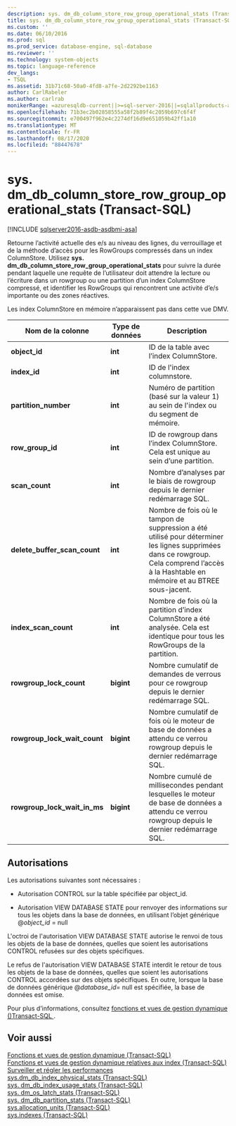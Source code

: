 ```yaml
---
description: sys. dm_db_column_store_row_group_operational_stats (Transact-SQL)
title: sys. dm_db_column_store_row_group_operational_stats (Transact-SQL) | Microsoft Docs
ms.custom: ''
ms.date: 06/10/2016
ms.prod: sql
ms.prod_service: database-engine, sql-database
ms.reviewer: ''
ms.technology: system-objects
ms.topic: language-reference
dev_langs:
- TSQL
ms.assetid: 31b71c68-50a0-4fd8-a7fe-2d2292be1163
author: CarlRabeler
ms.author: carlrab
monikerRange: =azuresqldb-current||>=sql-server-2016||=sqlallproducts-allversions||>=sql-server-linux-2017||=azuresqldb-mi-current
ms.openlocfilehash: 71b3ec2b02858555a58f2b89f4c2059b697c6f4f
ms.sourcegitcommit: e700497f962e4c2274df16d9e651059b42ff1a10
ms.translationtype: MT
ms.contentlocale: fr-FR
ms.lasthandoff: 08/17/2020
ms.locfileid: "88447678"
---
```

# <a name="sysdm_db_column_store_row_group_operational_stats-transact-sql"></a>sys. dm_db_column_store_row_group_operational_stats (Transact-SQL)
[!INCLUDE [sqlserver2016-asdb-asdbmi-asa](../../includes/applies-to-version/sqlserver2016-asdb-asdbmi-asa.md)]

  Retourne l’activité actuelle des e/s au niveau des lignes, du verrouillage et de la méthode d’accès pour les RowGroups compressés dans un index ColumnStore. Utilisez **sys. dm_db_column_store_row_group_operational_stats** pour suivre la durée pendant laquelle une requête de l’utilisateur doit attendre la lecture ou l’écriture dans un rowgroup ou une partition d’un index ColumnStore compressé, et identifier les RowGroups qui rencontrent une activité d’e/s importante ou des zones réactives.  
  
 Les index ColumnStore en mémoire n’apparaissent pas dans cette vue DMV.  
 
 
|Nom de la colonne|Type de données|Description|  
|-----------------|---------------|-----------------|  
|**object_id**|**int**|ID de la table avec l’index ColumnStore.|  
|**index_id**|**int**|ID de l'index columnstore.|  
|**partition_number**|**int**|Numéro de partition (basé sur la valeur 1) au sein de l'index ou du segment de mémoire.|  
|**row_group_id**|**int**|ID de rowgroup dans l’index ColumnStore. Cela est unique au sein d’une partition.|  
|**scan_count**|**int**|Nombre d’analyses par le biais de rowgroup depuis le dernier redémarrage SQL.|  
|**delete_buffer_scan_count**|**int**|Nombre de fois où le tampon de suppression a été utilisé pour déterminer les lignes supprimées dans ce rowgroup. Cela comprend l’accès à la Hashtable en mémoire et au BTREE sous-jacent.|  
|**index_scan_count**|**int**|Nombre de fois où la partition d’index ColumnStore a été analysée. Cela est identique pour tous les RowGroups de la partition.|  
|**rowgroup_lock_count**|**bigint**|Nombre cumulatif de demandes de verrous pour ce rowgroup depuis le dernier redémarrage SQL.|  
|**rowgroup_lock_wait_count**|**bigint**|Nombre cumulatif de fois où le moteur de base de données a attendu ce verrou rowgroup depuis le dernier redémarrage SQL.|  
|**rowgroup_lock_wait_in_ms**|**bigint**|Nombre cumulé de millisecondes pendant lesquelles le moteur de base de données a attendu ce verrou rowgroup depuis le dernier redémarrage SQL.|  
  
## <a name="permissions"></a>Autorisations  
 Les autorisations suivantes sont nécessaires :  
  
-   Autorisation CONTROL sur la table spécifiée par object_id.  
  
-   Autorisation VIEW DATABASE STATE pour renvoyer des informations sur tous les objets dans la base de données, en utilisant l’objet générique @*object_id* = null  
  
 L'octroi de l'autorisation VIEW DATABASE STATE autorise le renvoi de tous les objets de la base de données, quelles que soient les autorisations CONTROL refusées sur des objets spécifiques.  
  
 Le refus de l'autorisation VIEW DATABASE STATE interdit le retour de tous les objets de la base de données, quelles que soient les autorisations CONTROL accordées sur des objets spécifiques. En outre, lorsque la base de données générique @*database_id*= null est spécifiée, la base de données est omise.  
  
 Pour plus d’informations, consultez [fonctions et vues de gestion dynamique &#40;&#41;Transact-SQL ](~/relational-databases/system-dynamic-management-views/system-dynamic-management-views.md).  
  
## <a name="see-also"></a>Voir aussi  
 [Fonctions et vues de gestion dynamique &#40;Transact-SQL&#41;](~/relational-databases/system-dynamic-management-views/system-dynamic-management-views.md)   
 [Fonctions et vues de gestion dynamique relatives aux index &#40;Transact-SQL&#41;](../../relational-databases/system-dynamic-management-views/index-related-dynamic-management-views-and-functions-transact-sql.md)   
 [Surveiller et régler les performances](../../relational-databases/performance/monitor-and-tune-for-performance.md)   
 [sys.dm_db_index_physical_stats &#40;Transact-SQL&#41;](../../relational-databases/system-dynamic-management-views/sys-dm-db-index-physical-stats-transact-sql.md)   
 [sys. dm_db_index_usage_stats &#40;Transact-SQL&#41;](../../relational-databases/system-dynamic-management-views/sys-dm-db-index-usage-stats-transact-sql.md)   
 [sys. dm_os_latch_stats &#40;Transact-SQL&#41;](../../relational-databases/system-dynamic-management-views/sys-dm-os-latch-stats-transact-sql.md)   
 [sys. dm_db_partition_stats &#40;Transact-SQL&#41;](../../relational-databases/system-dynamic-management-views/sys-dm-db-partition-stats-transact-sql.md)   
 [sys.allocation_units &#40;Transact-SQL&#41;](../../relational-databases/system-catalog-views/sys-allocation-units-transact-sql.md)   
 [sys.indexes &#40;Transact-SQL&#41;](../../relational-databases/system-catalog-views/sys-indexes-transact-sql.md)  
  
  

